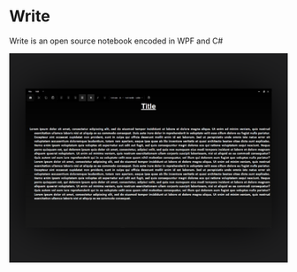 # Write
Write is an open source notebook encoded in WPF and C#

![alt text](https://github.com/Marius-brt/Write/blob/master/Images/Write.png)